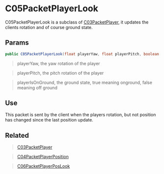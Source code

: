 # C05PacketPlayerLook
C05PacketPlayerLook is a subclass of [C03PacketPlayer](https://github.com/Spinyfish/MinecraftPackets/blob/main/Packets/1.8-/C03-C06/C03PacketPlayer.md), it updates the clients rotation and of course ground state.

## Params

```java
public C05PacketPlayerLook(float playerYaw, float playerPitch, boolean isOnGround)
 ```
 
 > playerYaw, the yaw rotation of the player
 
 > playerPitch, the pitch rotation of the player
 
 > playerIsOnGround, the ground state, true meaning onground, false meaning off ground
 
 ## Use
 This packet is sent by the client when the players rotation, but not position has changed since the last position update.

## Related
> [C03PacketPlayer](https://github.com/Spinyfish/MinecraftPackets/blob/main/Packets/1.8-/C03-C06/C03PacketPlayer.md)

> [C04PacketPlayerPosition](https://github.com/Spinyfish/MinecraftPackets/blob/main/Packets/1.8-/C03-C06/C04PacketPlayerPosition.md)

> [C06PacketPlayerPosLook](https://github.com/Spinyfish/MinecraftPackets/blob/main/Packets/1.8-/C03-C06/C06PacketPlayerPosLook.txt)
